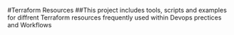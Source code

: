 #Terraform Resources
##This project includes tools, scripts and examples for diffrent Terraform resources frequently used within Devops prectices and Workflows  
